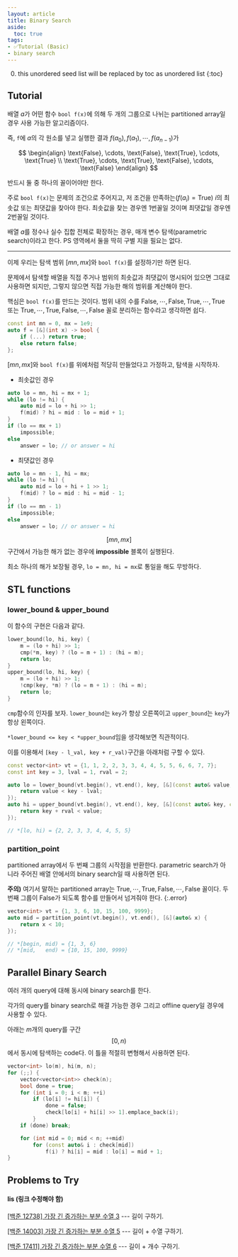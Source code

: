```yaml
---
layout: article
title: Binary Search
aside:
  toc: true
tags:
- ✅Tutorial (Basic)
- binary search
---
```


0. this unordered seed list will be replaced by toc as unordered list
{:toc}

## Tutorial

배열 $a$가 어떤 함수 `bool f(x)`에 의해 두 개의 그룹으로 나뉘는 partitioned array일 경우 사용 가능한 알고리즘이다.

즉, `f`에 $a$의 각 원소를 넣고 실행한 결과 $f(a_0), f(a_1), \cdots, f(a_{n-1})$가

$$
\begin{align}
\text{False}, \cdots, \text{False}, \text{True}, \cdots, \text{True} \\
\text{True}, \cdots, \text{True}, \text{False}, \cdots, \text{False}
\end{align}
$$

반드시 둘 중 하나의 꼴이어야만 한다.

주로 `bool f(x)`는 문제의 조건으로 주어지고, 저 조건을 만족하는($f(a_i) = \text{True}$) $i$의 최솟값 또는 최댓값을 찾아야 한다. 최솟값을 찾는 경우엔 1번꼴일 것이며 최댓값일 경우엔 2번꼴일 것이다.

배열 $a$를 정수나 실수 집합 전체로 확장하는 경우, 매개 변수 탐색(parametric search)이라고 한다. PS 영역에서 둘을 딱히 구별 지을 필요는 없다.

- - -

이제 우리는 탐색 범위 $[mn, mx]$와 `bool f(x)`를 설정하기만 하면 된다.

문제에서 탐색할 배열을 직접 주거나 범위의 최솟값과 최댓값이 명시되어 있으면 그대로 사용하면 되지만, 그렇지 않으면 직접 가능한 해의 범위를 계산해야 한다.

핵심은 `bool f(x)`를 만드는 것이다. 범위 내의 수를 $\text{False}, \cdots, \text{False}, \text{True}, \cdots, \text{True}$ 또는 $\text{True}, \cdots, \text{True}, \text{False}, \cdots, \text{False}$ 꼴로 분리하는 함수라고 생각하면 쉽다.

```cpp
const int mn = 0, mx = 1e9;
auto f = [&](int x) -> bool {
    if (...) return true;
    else return false;
};
```

$[mn, mx]$와 `bool f(x)`를 위에처럼 적당히 만들었다고 가정하고, 탐색을 시작하자.

- 최솟값인 경우

```cpp
auto lo = mn, hi = mx + 1;
while (lo != hi) {
    auto mid = lo + hi >> 1;
    f(mid) ? hi = mid : lo = mid + 1;
}
if (lo == mx + 1)
    impossible;
else
    answer = lo; // or answer = hi
```

- 최댓값인 경우

```cpp
auto lo = mn - 1, hi = mx;
while (lo != hi) {
    auto mid = lo + hi + 1 >> 1;
    f(mid) ? lo = mid : hi = mid - 1;
}
if (lo == mn - 1)
    impossible;
else
    answer = lo; // or answer = hi
```

$$[mn, mx]$$구간에서 가능한 해가 없는 경우에 **impossible** 블록이 실행된다.

최소 하나의 해가 보장될 경우, `lo = mn, hi = mx`로 통일을 해도 무방하다.

## STL functions

### lower_bound & upper_bound

이 함수의 구현은 다음과 같다.

```cpp
lower_bound(lo, hi, key) {
    m = (lo + hi) >> 1;
    cmp(*m, key) ? (lo = m + 1) : (hi = m);
    return lo;
}
upper_bound(lo, hi, key) {
    m = (lo + hi) >> 1;
    !cmp(key, *m) ? (lo = m + 1) : (hi = m);
    return lo;
}
```

`cmp`함수의 인자를 보자. `lower_bound`는 `key`가 항상 오른쪽이고 `upper_bound`는 `key`가 항상 왼쪽이다.

`*lower_bound <= key < *upper_bound`임을 생각해보면 직관적이다.

이를 이용해서 `[key - l_val, key + r_val)`구간을 아래처럼 구할 수 있다.

```cpp
const vector<int> vt = {1, 1, 2, 2, 3, 3, 4, 4, 5, 5, 6, 6, 7, 7};
const int key = 3, lval = 1, rval = 2;

auto lo = lower_bound(vt.begin(), vt.end(), key, [&](const auto& value, const auto& key) {
    return value < key - lval;
});
auto hi = upper_bound(vt.begin(), vt.end(), key, [&](const auto& key, const auto& value) {
    return key + rval < value;
});

// *[lo, hi) = {2, 2, 3, 3, 4, 4, 5, 5}
```

### partition_point

partitioned array에서 두 번째 그룹의 시작점을 반환한다. parametric search가 아니라 주어진 배열 안에서의 binary search일 때 사용하면 된다.

**주의)** 여기서 말하는 partitioned array는 $\text{True}, \cdots, \text{True}, \text{False}, \cdots, \text{False}$ 꼴이다. 두 번째 그룹이 $\text{False}$가 되도록 함수를 만들어서 넘겨줘야 한다.
{:.error}

```cpp
vector<int> vt = {1, 3, 6, 10, 15, 100, 9999};
auto mid = partition_point(vt.begin(), vt.end(), [&](auto& x) {
    return x < 10;
});

// *[begin, mid) = {1, 3, 6}
// *[mid,   end) = {10, 15, 100, 9999}
```

## Parallel Binary Search

여러 개의 query에 대해 동시에 binary search를 한다.

각가의 query를 binary search로 해결 가능한 경우 그리고 offline query일 경우에 사용할 수 있다.

아래는 $m$개의 query를 구간 $$[0, n)$$에서 동시에 탐색하는 code다. 이 틀을 적절히 변형해서 사용하면 된다.

```cpp
vector<int> lo(m), hi(m, n);
for (;;) {
    vector<vector<int>> check(n);
    bool done = true;
    for (int i = 0; i < m; ++i)
        if (lo[i] != hi[i]) {
            done = false;
            check[lo[i] + hi[i] >> 1].emplace_back(i);
        }
    if (done) break;

    for (int mid = 0; mid < n; ++mid)
        for (const auto& i : check[mid])
            f(i) ? hi[i] = mid : lo[i] = mid + 1;
}
```

## Problems to Try

#### lis (링크 수정해야 함)

[\[백준 12738\] 가장 긴 증가하는 부분 수열 3](/baekjoon/12738)
--- 길이 구하기.

[\[백준 14003\] 가장 긴 증가하는 부분 수열 5](/baekjoon/14003)
--- 길이 + 수열 구하기.

[\[백준 17411\] 가장 긴 증가하는 부분 수열 6](/baekjoon/17411)
--- 길이 + 개수 구하기.